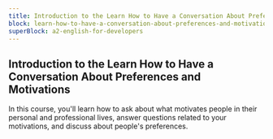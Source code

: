```yaml
---
title: Introduction to the Learn How to Have a Conversation About Preferences and Motivations
block: learn-how-to-have-a-conversation-about-preferences-and-motivations
superBlock: a2-english-for-developers
---
```


## Introduction to the Learn How to Have a Conversation About Preferences and Motivations

In this course, you'll learn how to ask about what motivates people in their personal and professional lives, answer questions related to your motivations, and discuss about people's preferences.
